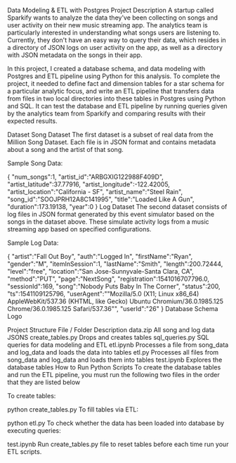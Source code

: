 Data Modeling & ETL with Postgres
Project Description
A startup called Sparkify wants to analyze the data they've been collecting on songs and user activity on their new music streaming app. The analytics team is particularly interested in understanding what songs users are listening to. Currently, they don't have an easy way to query their data, which resides in a directory of JSON logs on user activity on the app, as well as a directory with JSON metadata on the songs in their app.

In this project, I created a database schema, and data modeling with Postgres and ETL pipeline using Python for this analysis. To complete the project, it needed to define fact and dimension tables for a star schema for a particular analytic focus, and write an ETL pipeline that transfers data from files in two local directories into these tables in Postgres using Python and SQL. It can test the database and ETL pipeline by running queries given by the analytics team from Sparkify and comparing results with their expected results.

Dataset
Song Dataset
The first dataset is a subset of real data from the Million Song Dataset. Each file is in JSON format and contains metadata about a song and the artist of that song.

Sample Song Data:

{
    "num_songs":1,
    "artist_id":"ARBGXIG122988F409D",
    "artist_latitude":37.77916,
    "artist_longitude":-122.42005,
    "artist_location":"California - SF",
    "artist_name":"Steel Rain",
    "song_id":"SOOJPRH12A8C141995",
    "title":"Loaded Like A Gun",
    "duration":173.19138,
    "year":0
}
Log Dataset
The second dataset consists of log files in JSON format generated by this event simulator based on the songs in the dataset above. These simulate activity logs from a music streaming app based on specified configurations.

Sample Log Data:

{
    "artist":"Fall Out Boy",
    "auth":"Logged In",
    "firstName":"Ryan",
    "gender":"M",
    "itemInSession":1,
    "lastName":"Smith",
    "length":200.72444,
    "level":"free",
    "location":"San Jose-Sunnyvale-Santa Clara, CA",
    "method":"PUT",
    "page":"NextSong",
    "registration":1541016707796.0,
    "sessionId":169,
    "song":"Nobody Puts Baby In The Corner",
    "status":200,
    "ts":1541109125796,
    "userAgent":"\"Mozilla\/5.0 (X11; Linux x86_64) AppleWebKit\/537.36 (KHTML, like Gecko) Ubuntu Chromium\/36.0.1985.125 Chrome\/36.0.1985.125 Safari\/537.36\"",
    "userId":"26"
}
Database Schema
Logo

Project Structure
File / Folder	Description
data.zip	All song and log data JSONS
create_tables.py	Drops and creates tables
sql_queries.py	SQL queries for data modeling and ETL
etl.ipynb	Processes a file from song_data and log_data and loads the data into tables
etl.py	Processes all files from song_data and log_data and loads them into tables
test.ipynb	Explores the database tables
How to Run Python Scripts
To create the database tables and run the ETL pipeline, you must run the following two files in the order that they are listed below

To create tables:

python create_tables.py
To fill tables via ETL:

python etl.py
To check whether the data has been loaded into database by executing queries:

test.ipynb
Run create_tables.py file to reset tables before each time run your ETL scripts.
